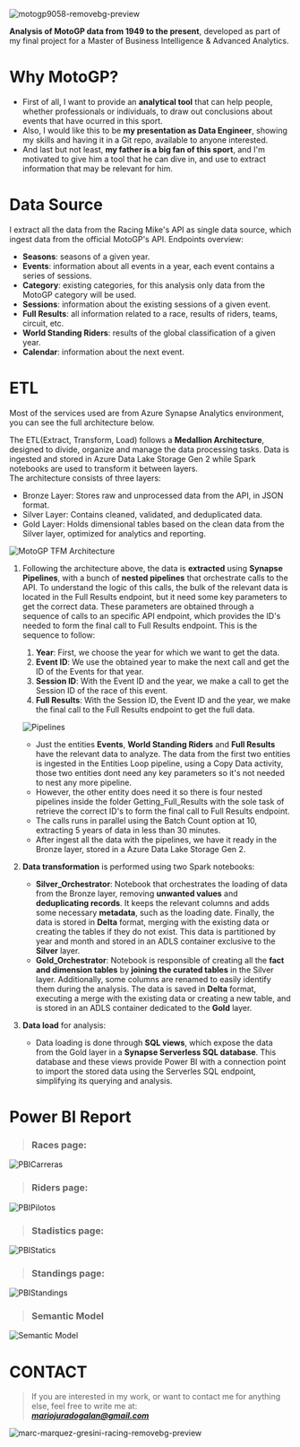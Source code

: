 ![motogp9058-removebg-preview](https://github.com/user-attachments/assets/7d1aae2c-053c-448c-b45f-9618c4ee14d7)

**Analysis of MotoGP data from 1949 to the present**, developed as part of my final project for a Master of Business Intelligence & Advanced Analytics.
# Why MotoGP?
+ First of all, I want to provide an **analytical tool** that can help people, whether professionals or individuals, to draw out conclusions about events that have ocurred in this sport.
+ Also, I would like this to be **my presentation as Data Engineer**, showing my skills and having it in a Git repo, available to anyone interested.
+ And last but not least, **my father is a big fan of this sport**, and I'm motivated to give him a tool that he can dive in, and use to extract information that may be relevant for him.
# Data Source
I extract all the data from the Racing Mike's API as single data source, which ingest data from the official MotoGP's API.
Endpoints overview:
+ **Seasons**: seasons of a given year.
+ **Events**: information about all events in a year, each event contains a series of sessions.
+ **Category**: existing categories, for this analysis only data from the MotoGP category will be used.
+ **Sessions**: information about the existing sessions of a given event.
+ **Full Results**: all information related to a race, results of riders, teams, circuit, etc.
+ **World Standing Riders**: results of the global classification of a given year.
+ **Calendar**: information about the next event.

# ETL

Most of the services used are from Azure Synapse Analytics environment, you can see the full architecture below.

The ETL(Extract, Transform, Load) follows a **Medallion Architecture**, designed to divide, organize and manage the data processing tasks. Data is ingested and stored in  Azure Data Lake Storage Gen 2 while Spark notebooks are used to transform it between layers.  
The architecture consists of three layers:
+ Bronze Layer: Stores raw and unprocessed data from the API, in JSON format.  
+ Silver Layer: Contains cleaned, validated, and deduplicated data.  
+ Gold Layer: Holds dimensional tables based on the clean data from the Silver layer, optimized for analytics and reporting.

![MotoGP TFM Architecture](https://github.com/user-attachments/assets/25a6319e-80bb-4fd8-9b72-60535d9dca99)

1. Following the architecture above, the data is **extracted** using **Synapse Pipelines**, with a bunch of **nested pipelines** that orchestrate calls to the API.
To understand the logic of this calls, the bulk of the relevant data is located in the Full Results endpoint, but it need some key parameters
to get the correct data. These parameters are obtained through a sequence of calls to an specific API endpoint, which provides the ID's 
needed to form the final call to Full Results endpoint. This is the sequence to follow:
    1. **Year**: First, we choose the year for which we want to get the data.
    2. **Event ID**: We use the obtained year to make the next call and get the ID of the Events for that year.
    3. **Session ID**: With the Event ID and the year, we make a call to get the Session ID of the race of this event.
    4. **Full Results**: With the Session ID, the Event ID and the year, we make the final call to the Full Results endpoint to get the full data.
       
    ![Pipelines](https://github.com/user-attachments/assets/40fbb437-ee59-4e9a-8eb6-1e3e18695591)

    + Just the entities **Events**, **World Standing Riders** and **Full Results** have the relevant data to analyze. The data from the first two entities is ingested in the Entities Loop pipeline, using a Copy Data activity, those two entities dont need any key parameters so it's not needed to nest any more pipeline.
    + However, the other entity does need it so there is four nested pipelines inside the folder Getting_Full_Results with the sole task of retrieve the correct ID's to form the final call to Full Results endpoint. 
    + The calls runs in parallel using the Batch Count option at 10, extracting 5 years of data in less than 30 minutes.
    + After ingest all the data with the pipelines, we have it ready in the Bronze layer, stored in a Azure Data Lake Storage Gen 2.

2. **Data transformation** is performed using two Spark notebooks: 
    + **Silver_Orchestrator**: Notebook that orchestrates the loading of data from the Bronze layer, removing **unwanted values** ​​and **deduplicating records**. It keeps the relevant columns and adds some necessary **metadata**, such as the loading date. Finally, the data is stored in **Delta** format, merging with the existing data or creating the tables if they do not exist. This data is partitioned by year and month and stored in an ADLS container exclusive to the **Silver** layer.
    + **Gold_Orchestrator**: Notebook is responsible of creating all the **fact and dimension tables** by **joining the curated tables** in the Silver layer. Additionally, some columns are renamed to easily identify them during the analysis. The data is saved in **Delta** format, executing a merge with the existing data or creating a new table, and is stored in an ADLS container dedicated to the **Gold** layer.

3. **Data load** for analysis:
    + Data loading is done through **SQL views**, which expose the data from the Gold layer in a **Synapse Serverless SQL database**. This database and these views provide Power BI with a connection point to import the stored data using the Serverles SQL endpoint, simplifying its querying and analysis.

# Power BI Report

> ### Races page:
> 
![PBICarreras](https://github.com/user-attachments/assets/7fd00ec2-0956-4363-b84e-5764216d5ad4)

> ### Riders page:
> 
![PBIPilotos](https://github.com/user-attachments/assets/7d4f512e-66b7-49c5-bcd5-2bad6eb1bd78)

> ### Stadistics page:
> 
![PBIStatics](https://github.com/user-attachments/assets/1537f4ea-3790-4eab-bbf5-9ad3823c2916)

> ### Standings page:

![PBIStandings](https://github.com/user-attachments/assets/42ee19d3-1e69-4022-ac8f-8906f4f868cf)

> ### Semantic Model
 
![Semantic Model](https://github.com/user-attachments/assets/6ecea468-9cbc-48f8-83db-e83997aa4fc7)

# CONTACT

> If you are interested in my work, or want to contact me for anything else, feel free to write me at:  
***mariojuradogalan@gmail.com***

![marc-marquez-gresini-racing-removebg-preview](https://github.com/user-attachments/assets/c0f9fb70-dc36-4a85-9f83-86c779ef21f7)

